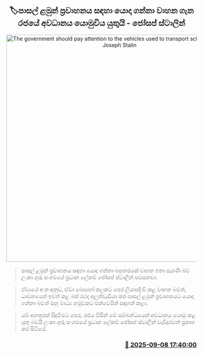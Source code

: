 <p align='center'><b><h2 align='center' title='The government should pay attention to the vehicles used to transport school children - Joseph Stalin'>🏷පාසල් ළමුන් ප්‍රවාහනය සඳහා යොදා ගන්නා වාහන ගැන රජයේ අවධානය යොමුවිය යුතුයි - ජෝසප් ස්ටාලින්</h2></b></p>
<p align='center'><img src='https://helakuru.sgp1.cdn.digitaloceanspaces.com/esana/images/lib/josaf-stalin-media.jpg' width='600' alt='The government should pay attention to the vehicles used to transport school children - Joseph Stalin'></p>

> පාසල් ළමුන් ප්‍රවාහනය සඳහා යොදා ගන්නා බහුතරයක් වාහන ඉතා පැරණි බව ලංකා ගුරු සංගමයේ ප්‍රධාන ලේකම් ජෝසප් ස්ටාලින් පවසනවා.

> ඒවායේ අංක අනුව, ඒවා බොහෝ කලකට පෙර ලියාපදිංචි කළ වාහන බවත්, ධාවනයෙන් ඉවත් කළ බස් රථද අලුත්වැඩියා කර පාසල් ළමුන් ප්‍රවාහනයට යොදා ගන්නා බවත් ඔහු මාධ්‍ය හමුවකට එක්වෙමින් සඳහන් කළා.

> යම් අනතුරක් සිදුවීමට පෙර, රජය විසින් මේ සම්බන්ධයෙන් අවධානය යොමු කළ යුතු බවයි ලංකා ගුරු සංගමයේ ප්‍රධාන ලේකම් ජෝසප් ස්ටාලින් වැඩිදුරටත් ප්‍රකාශ කර සිටියේ.



<h3 align='right'><a href='https://www.helakuru.lk/esana/p/113415/'>📅 2025-09-08 17:40:00</a></h3>
